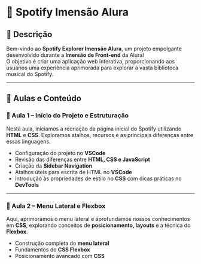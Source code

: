 <h1>🎵 <strong>Spotify Imensão Alura</strong></h1>

<h2>📜 <strong>Descrição</strong></h2>
<p>Bem-vindo ao <strong>Spotify Explorer Imensão Alura</strong>, um projeto empolgante desenvolvido durante a <strong>Imersão de Front-end</strong> da Alura!<br>
O objetivo é criar uma aplicação web interativa, proporcionando aos usuários uma experiência aprimorada para explorar a vasta biblioteca musical do Spotify.</p>

<hr>

<h2>🚀 <strong>Aulas e Conteúdo</strong></h2>

<h3>📘 Aula 1 – Início do Projeto e Estruturação</h3>
<p>Nesta aula, iniciamos a recriação da página inicial do Spotify utilizando <strong>HTML</strong> e <strong>CSS</strong>. Exploramos atalhos, recursos e as principais diferenças entre essas linguagens.</p>
<ul>
  <li>Configuração do projeto no <strong>VSCode</strong></li>
  <li>Revisão das diferenças entre <strong>HTML, CSS e JavaScript</strong></li>
  <li>Criação da <strong>Sidebar Navigation</strong></li>
  <li>Atalhos úteis para escrita de HTML no <strong>VSCode</strong></li>
  <li>Introdução às propriedades de estilo no <strong>CSS</strong> com dicas práticas no <strong>DevTools</strong></li>
</ul>

<hr>

<h3>📘 Aula 2 – Menu Lateral e Flexbox</h3>
<p>Aqui, aprimoramos o menu lateral e aprofundamos nossos conhecimentos em <strong>CSS</strong>, explorando conceitos de <strong>posicionamento, layouts</strong> e a técnica do <strong>Flexbox</strong>.</p>
<ul>
  <li>Construção completa do <strong>menu lateral</strong></li>
  <li>Fundamentos do <strong>CSS Flexbox</strong></li>
  <li>Posicionamento avançado com <strong>CSS</strong></li>
</ul>

<hr>

<h3>📘 Aula 3 – Estruturação e Responsividade</h3>
<p>Nesta aula, focamos na estruturação do código e introduzimos conceitos de <strong>variáveis no CSS</strong>. Também trabalhamos com <strong>responsividade</strong> e criamos o menu superior da página.</p>
<ul>
  <li>Melhoria na estruturação do projeto</li>
  <li>Refatoração do código</li>
  <li>Criação de layouts com <strong>Flexbox</strong></li>
  <li>Conceitos de <strong>responsividade</strong></li>
  <li>Construção do <strong>menu superior</strong></li>
</ul>

<hr>

<h3>📘 Aula 4 – CSS Grid, Media Queries e Introdução ao JavaScript</h3>
<p>Avançamos no layout da página utilizando <strong>CSS Grid</strong> para os cards, implementamos <strong>media queries</strong> para garantir a responsividade e introduzimos <strong>JavaScript</strong> com o conceito de <strong>DOM</strong> e o método <strong>Promises</strong>.</p>
<ul>
  <li>Criação dos <strong>cards</strong> da página inicial</li>
  <li>Uso de <strong>CSS Grid Layout</strong></li>
  <li>Implementação de <strong>media queries</strong></li>
  <li>Instalação do <strong>Node.js</strong></li>
  <li>Introdução ao <strong>JavaScript</strong> e manipulação do <strong>DOM</strong></li>
  <li>Conceito e uso de <strong>Promises</strong></li>
</ul>

<hr>

<h3>📘 Aula 5 – Introdução ao React e Criação do Componente Header</h3>
<p>Na última aula, integramos o framework <strong>React</strong> ao projeto para a criação do componente <strong>Header</strong>.</p>
<ul>
  <li>Introdução ao <strong>React</strong></li>
  <li>Criação de componentes com <strong>React</strong></li>
  <li>Diferenças entre <strong>Angular</strong> e <strong>React</strong></li>
</ul>

<hr>

<h2>💻 <strong>Tecnologias Utilizadas</strong></h2>
<ul>
  <li><strong>HTML5</strong></li>
  <li><strong>CSS3</strong> (Flexbox e Grid)</li>
  <li><strong>JavaScript (ES6+)</strong></li>
  <li><strong>React</strong></li>
  <li><strong>Node.js</strong></li>
</ul>

<hr>
